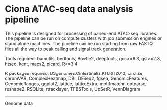 # Ciona ATAC-seq data analysis pipeline
This pipeline is designed for processing of paired-end ATAC-seq libraries.
The pipeline can be run on compute clusters with job submission engines or stand alone machines. The pipeline can be run starting from raw FASTQ files all the way to peak calling and signal track generation.

Tools required: bamutils, bedtools, Bowtie2, deeptools, gcc>=6.3, gsl>=2.3, htseq, kent, macs2, picard, R>=3.4 

R packages required:  BSgenomes.Cintestinalis.KH.KH2013, circlize, chromVAR, ComplexHeatmap, DBI, DESeq2, fgsea, GenomicFeatures, GenomicRanges, ggplot2, lattice, latticeExtra, motifmatchr, optparse, reshape2, RSQLite, rtracklayer, TFBSTools, UpSetR, VennDiagram

----------------------------
Genome data

